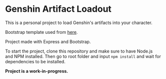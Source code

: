 # Genshin Artifact Loadout

This is a personal project to load Genshin's artifacts into your character.

Bootstrap template used from [here](https://startbootstrap.com/template/sb-admin).

Project made with Express and Bootstrap.

To start the project, clone this repository and make sure to have Node.js and NPM installed.
Then go to root folder and input `npm install` and wait for dependencies to be installed.

**Project is a work-in-progress.**